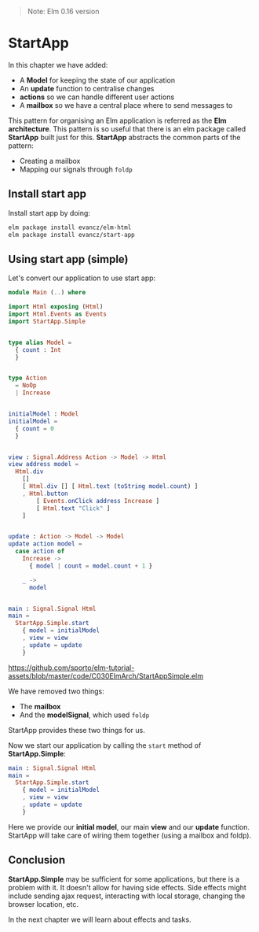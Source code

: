 > Note: Elm 0.16 version

# StartApp

In this chapter we have added:

- A __Model__ for keeping the state of our application
- An __update__ function to centralise changes
- __actions__ so we can handle different user actions
- A __mailbox__ so we have a central place where to send messages to

This pattern for organising an Elm application is referred as the __Elm architecture__. This pattern is so useful that there is an elm package called __StartApp__ built just for this. __StartApp__ abstracts the common parts of the pattern:

- Creating a mailbox
- Mapping our signals through `foldp`

## Install start app

Install start app by doing:

```bash
elm package install evancz/elm-html
elm package install evancz/start-app
```

## Using start app (simple)

Let's convert our application to use start app:

```elm
module Main (..) where

import Html exposing (Html)
import Html.Events as Events
import StartApp.Simple


type alias Model =
  { count : Int 
  }


type Action
  = NoOp
  | Increase


initialModel : Model
initialModel =
  { count = 0 
  }


view : Signal.Address Action -> Model -> Html
view address model =
  Html.div
    []
    [ Html.div [] [ Html.text (toString model.count) ]
    , Html.button
        [ Events.onClick address Increase ]
        [ Html.text "Click" ]
    ]


update : Action -> Model -> Model
update action model =
  case action of
    Increase ->
      { model | count = model.count + 1 }

    _ ->
      model


main : Signal.Signal Html
main =
  StartApp.Simple.start
    { model = initialModel
    , view = view
    , update = update
    }
```

<https://github.com/sporto/elm-tutorial-assets/blob/master/code/C030ElmArch/StartAppSimple.elm>

We have removed two things:

- The __mailbox__
- And the __modelSignal__, which used `foldp`

StartApp provides these two things for us.

Now we start our application by calling the `start` method of __StartApp.Simple__:

```elm
main : Signal.Signal Html
main =
  StartApp.Simple.start
    { model = initialModel
    , view = view
    , update = update
    }
```

Here we provide our __initial model__, our main __view__ and our __update__ function. StartApp will take care of wiring them together (using a mailbox and foldp).

## Conclusion

__StartApp.Simple__ may be sufficient for some applications, but there is a problem with it. It doesn't allow for having side effects. Side effects might include sending ajax request, interacting with local storage, changing the browser location, etc.

In the next chapter we will learn about effects and tasks.

